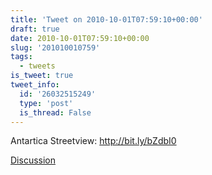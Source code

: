 ```yaml
---
title: 'Tweet on 2010-10-01T07:59:10+00:00'
draft: true
date: 2010-10-01T07:59:10+00:00
slug: '201010010759'
tags:
  - tweets
is_tweet: true
tweet_info:
  id: '26032515249'
  type: 'post'
  is_thread: False
---
```




Antartica Streetview: http://bit.ly/bZdbI0

[Discussion](https://x.com/sytelus/status/26032515249)

